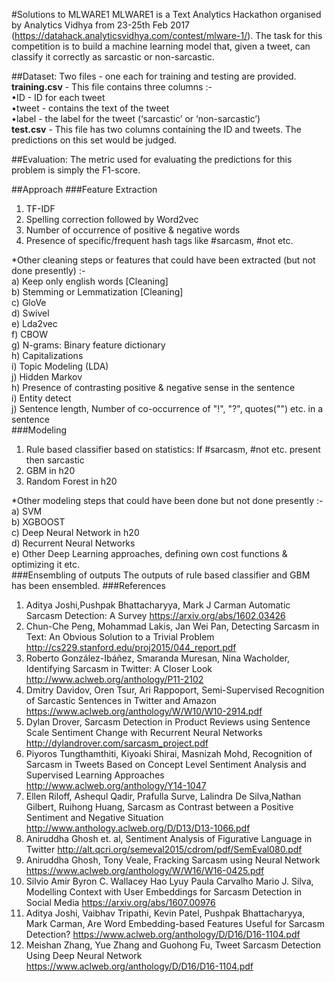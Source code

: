 #Solutions to MLWARE1
MLWARE1 is a Text Analytics Hackathon organised by Analytics Vidhya from 23-25th Feb 2017 (https://datahack.analyticsvidhya.com/contest/mlware-1/).
The task for this competition is to build a machine learning model that, given a tweet, can classify it correctly as sarcastic or non-sarcastic.

##Dataset:
Two files - one each for training and testing are provided. <br />
**training.csv** - This file contains three columns :- <br />
  •ID - ID for each tweet <br />
  •tweet - contains the text of the tweet  <br />
  •label - the label for the tweet (‘sarcastic’ or ‘non-sarcastic’)  <br />
**test.csv** - This file has two columns containing the ID and tweets. The predictions on this set would be judged.  <br />

##Evaluation:
The metric used for evaluating the predictions for this problem is simply the F1-score.

##Approach
###Feature Extraction
1) TF-IDF <br />
2) Spelling correction followed by Word2vec <br />
3) Number of occurrence  of positive & negative words <br />
4) Presence of specific/frequent hash tags like #sarcasm, #not etc. <br />

*Other cleaning steps or features that could have been extracted (but not done presently) :- <br />
a) Keep only english words [Cleaning] <br />
b) Stemming or Lemmatization [Cleaning] <br />
c) GloVe <br />
d) Swivel <br />
e) Lda2vec <br />
f) CBOW <br />
g) N-grams: Binary feature dictionary <br />
h) Capitalizations <br />
i) Topic Modeling (LDA) <br />
j) Hidden Markov <br />
h) Presence of contrasting positive & negative sense in the sentence <br />
i) Entity detect <br />
j) Sentence length, Number of co-occurrence of "!", "?", quotes("") etc. in a sentence <br />
###Modeling
1) Rule based classifier based on statistics: If #sarcasm, #not etc. present then sarcastic <br />
2) GBM in h20 <br />
3) Random Forest in h20 <br />

*Other modeling steps that could have been done but not done presently :- <br />
a) SVM <br />
b) XGBOOST <br />
c) Deep Neural Network in h20 <br />
d) Recurrent Neural Networks <br />
e) Other Deep Learning approaches, defining own cost functions & optimizing it etc. <br />
###Ensembling of outputs
The outputs of rule based classifier and GBM has been ensembled.
###References
1) Aditya Joshi,Pushpak Bhattacharyya, Mark J Carman Automatic Sarcasm Detection: A Survey https://arxiv.org/abs/1602.03426 <br />
2) Chun-Che Peng, Mohammad Lakis, Jan Wei Pan, Detecting Sarcasm in Text: An Obvious Solution to a Trivial Problem http://cs229.stanford.edu/proj2015/044_report.pdf  <br />
3) Roberto González-Ibáñez, Smaranda Muresan, Nina Wacholder, Identifying Sarcasm in Twitter: A Closer Look http://www.aclweb.org/anthology/P11-2102  <br />
4) Dmitry Davidov, Oren Tsur, Ari Rappoport, Semi-Supervised Recognition of Sarcastic Sentences in Twitter and Amazon https://www.aclweb.org/anthology/W/W10/W10-2914.pdf  <br />
5) Dylan Drover, Sarcasm Detection in Product Reviews using Sentence Scale Sentiment Change with Recurrent Neural Networks http://dylandrover.com/sarcasm_project.pdf  <br />
6) Piyoros Tungthamthiti, Kiyoaki Shirai, Masnizah Mohd, Recognition of Sarcasm in Tweets Based on Concept Level Sentiment Analysis and Supervised Learning Approaches http://www.aclweb.org/anthology/Y14-1047  <br />
7) Ellen Riloff, Ashequl Qadir, Prafulla Surve, Lalindra De Silva,Nathan Gilbert, Ruihong Huang, Sarcasm as Contrast between a Positive Sentiment and Negative Situation http://www.anthology.aclweb.org/D/D13/D13-1066.pdf  <br />
8) Aniruddha Ghosh et. al, Sentiment Analysis of Figurative Language in Twitter http://alt.qcri.org/semeval2015/cdrom/pdf/SemEval080.pdf  <br />
9) Aniruddha Ghosh, Tony Veale, Fracking Sarcasm using Neural Network https://www.aclweb.org/anthology/W/W16/W16-0425.pdf  <br />
10) Silvio Amir Byron C. Wallacey Hao Lyuy Paula Carvalho Mario J. Silva, Modelling Context with User Embeddings for Sarcasm Detection in Social Media https://arxiv.org/abs/1607.00976  <br />
11) Aditya Joshi, Vaibhav Tripathi, Kevin Patel, Pushpak Bhattacharyya, Mark Carman, Are Word Embedding-based Features Useful for Sarcasm Detection? https://www.aclweb.org/anthology/D/D16/D16-1104.pdf  <br />
12) Meishan Zhang, Yue Zhang and Guohong Fu, Tweet Sarcasm Detection Using Deep Neural Network https://www.aclweb.org/anthology/D/D16/D16-1104.pdf  <br />
